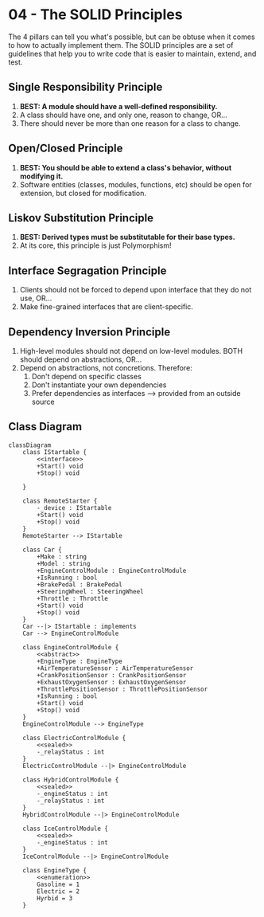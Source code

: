 # 04 - The SOLID Principles

The 4 pillars can tell you what's possible, but can be obtuse when it comes to how to actually implement them.
The SOLID principles are a set of guidelines that help you to write code that is easier to maintain, extend, and test.

## Single Responsibility Principle

1. **BEST: A module should have a well-defined responsibility.**
1. A class should have one, and only one, reason to change, OR...
1. There should never be more than one reason for a class to change.

## Open/Closed Principle

1. **BEST: You should be able to extend a class's behavior, without modifying it.**
1. Software entities (classes, modules, functions, etc) should be open for extension, but closed for modification.

## Liskov Substitution Principle

1. **BEST: Derived types must be substitutable for their base types.**
1. At its core, this principle is just Polymorphism!

## Interface Segragation Principle

1. Clients should not be forced to depend upon interface that they do not use, OR...
1. Make fine-grained interfaces that are client-specific.

## Dependency Inversion Principle

1. High-level modules should not depend on low-level modules. BOTH should depend on abstractions, OR...
1. Depend on abstractions, not concretions. Therefore:
   1. Don't depend on specific classes
   1. Don't instantiate your own dependencies
   1. Prefer dependencies as interfaces --> provided from an outside source

## Class Diagram

```mermaid
classDiagram
	class IStartable {
		<<interface>>
		+Start() void
		+Stop() void

	}

	class RemoteStarter {
		-_device : IStartable
		+Start() void
		+Stop() void
	}
	RemoteStarter --> IStartable

	class Car {
		+Make : string
		+Model : string
		+EngineControlModule : EngineControlModule
		+IsRunning : bool
		+BrakePedal : BrakePedal
		+SteeringWheel : SteeringWheel
		+Throttle : Throttle
		+Start() void
		+Stop() void
	}
	Car --|> IStartable : implements
	Car --> EngineControlModule

	class EngineControlModule {
		<<abstract>>
		+EngineType : EngineType
		+AirTemperatureSensor : AirTemperatureSensor
		+CrankPositionSensor : CrankPositionSensor
		+ExhaustOxygenSensor : ExhaustOxygenSensor
		+ThrottlePositionSensor : ThrottlePositionSensor
		+IsRunning : bool
		+Start() void
		+Stop() void
	}
	EngineControlModule --> EngineType

	class ElectricControlModule {
		<<sealed>>
		-_relayStatus : int
	}
	ElectricControlModule --|> EngineControlModule

	class HybridControlModule {
		<<sealed>>
		-_engineStatus : int
		-_relayStatus : int
	}
	HybridControlModule --|> EngineControlModule

	class IceControlModule {
		<<sealed>>
		-_engineStatus : int
	}
	IceControlModule --|> EngineControlModule

	class EngineType {
		<<enumeration>>
		Gasoline = 1
		Electric = 2
		Hyrbid = 3
	}
```
